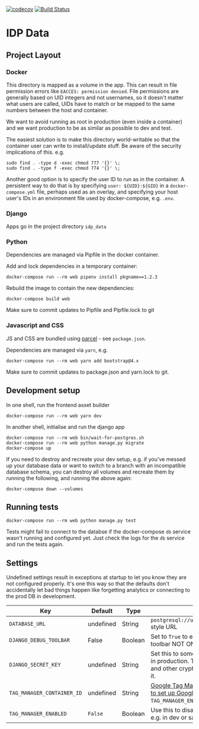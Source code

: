 [![codecov](https://codecov.io/gh/OpenUpSA/idp_data/branch/master/graph/badge.svg)](https://codecov.io/gh/OpenUpSA/idp_data/)
[![Build Status](https://travis-ci.org/OpenUpSA/idp_data.png)](https://travis-ci.org/OpenUpSA/idp_data)

IDP Data
===============================


Project Layout
--------------

### Docker

This directory is mapped as a volume in the app. This can result in file permission errors like `EACCES: permission denied`. File permissions are generally based on UID integers and not usernames, so it doesn't matter what users are called, UIDs have to match or be mapped to the same numbers between the host and container.

We want to avoid running as root in production (even inside a container) and we want production to be as similar as possible to dev and test.

The easiest solution is to make this directory world-writable so that the container user can write to install/update stuff. Be aware of the security implications of this. e.g.

    sudo find . -type d -exec chmod 777 '{}' \;
    sudo find . -type f -exec chmod 774 '{}' \;

Another good option is to specify the user ID to run as in the container. A persistent way to do that is by specifying `user: ${UID}:${GID}` in a `docker-compose.yml` file, perhaps used as an overlay, and specifying your host user's IDs in an environment file used by docker-compose, e.g. `.env`.


### Django

Apps go in the project directory `idp_data`


### Python

Dependencies are managed via Pipfile in the docker container.

Add and lock dependencies in a temporary container:

    docker-compose run --rm web pipenv install pkgname==1.2.3

Rebuild the image to contain the new dependencies:

    docker-compose build web

Make sure to commit updates to Pipfile and Pipfile.lock to git


### Javascript and CSS

JS and CSS are bundled using [parcel](https://parceljs.org/) - see `package.json`.

Dependencies are managed via `yarn`, e.g.

    docker-compose run --rm web yarn add bootstrap@4.x

Make sure to commit updates to package.json and yarn.lock to git.


Development setup
-----------------

In one shell, run the frontend asset builder

    docker-compose run --rm web yarn dev


In another shell, initialise and run the django app

    docker-compose run --rm web bin/wait-for-postgres.sh
    docker-compose run --rm web python manage.py migrate
    docker-compose up


If you need to destroy and recreate your dev setup, e.g. if you've messed up your
database data or want to switch to a branch with an incompatible database schema,
you can destroy all volumes and recreate them by running the following, and running
the above again:

    docker-compose down --volumes


Running tests
-------------

    docker-compose run --rm web python manage.py test

Tests might fail to connect to the databse if the docker-compose `db` service wasn't running and configured yet. Just check the logs for the `db` service and run the tests again.


Settings
--------

Undefined settings result in exceptions at startup to let you know they are not configured properly. It's one this way so that the defaults don't accidentally let bad things happen like forgetting analytics or connecting to the prod DB in development.


| Key | Default | Type | Description |
|-----|---------|------|-------------|
| `DATABASE_URL` | undefined | String | `postgresql://user:password@hostname/dbname` style URL |
| `DJANGO_DEBUG_TOOLBAR` | False | Boolean | Set to `True` to enable the Django Debug toolbar NOT ON A PUBLIC SERVER! |
| `DJANGO_SECRET_KEY` | undefined | String | Set this to something secret and unguessable in production. The security of your cookies and other crypto stuff in django depends on it. |
| `TAG_MANAGER_CONTAINER_ID` | undefined | String | [Google Tag Manager](tagmanager.google.com) Container ID. [Use this to set up Google Analytics.](https://support.google.com/tagmanager/answer/6107124?hl=en). Requried unless `TAG_MANAGER_ENABLED` is set to `False` |
| `TAG_MANAGER_ENABLED` | `False` | Boolean | Use this to disable the Tag Manager snippets, e.g. in dev or sandbox. |